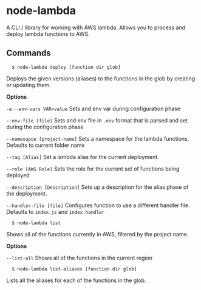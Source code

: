 # node-lambda

A CLI / library for working with AWS lambda. Allows you to process and deploy lambda functions to AWS.

## Commands

```
  $ node-lambda deploy [function dir glob]
```

Deploys the given versions (aliases) to the functions in the glob by creating or updating them.

__Options__

  `-e` `--env-vars VAR=value` Sets and env var during configuration phase

  `--env-file [file]` Sets and env file in `.env` format that is parsed and set during the configuration phase
  
  `--namesapce [project-name]` Sets a namespace for the lambda functions. Defaults to current folder name
  
  `--tag [Alias]` Set a lambda alias for the current deployment.
  
  `--role [AWS Role]` Sets the role for the current set of functions being deployed

 `--description [Description]` Sets up a description for the alias phase of the deployment.

 `--handler-file [file]` Configures function to use a different handler file. Defaults to `index.js` and `index.handler`

```
  $ node-lambda list
``` 
Shows all of the functions currently in AWS, filtered by the project name.

__Options__

 `--list-all` Shows all of the functions in the current region


```
  $ node-lambda list-aliases [function dir glob]
```

Lists all the aliases for each of the functions in the glob.
